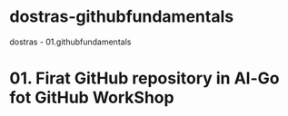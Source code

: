 # dostras-githubfundamentals
dostras - 01.githubfundamentals

# 01. Firat GitHub repository in Al-Go fot GitHub WorkShop
